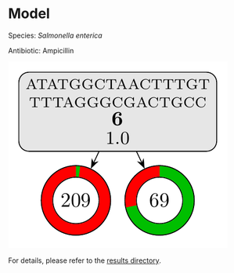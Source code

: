 
# Model

Species: *Salmonella enterica*

Antibiotic: Ampicillin

<a href="./model.pdf"><img src="./model.png" /></a>

For details, please refer to the [results directory](../../../../../results/cart_b/salmonella%20enterica/ampicillin/repeat_10/).

